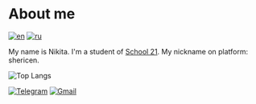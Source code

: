 # About me
[![en](https://img.shields.io/badge/lang-en-red.svg)](https://github.com/icestoney/icestoney/blob/main/README.md)
[![ru](https://img.shields.io/badge/lang-ru-green.svg)](https://github.com/icestoney/icestoney/blob/main/README.ru.md)

My name is Nikita.
I'm a student of [School 21](https://21-school.ru/). My nickname on platform: shericen.

![Top Langs](https://github-readme-stats.vercel.app/api/top-langs/?username=icestoney&layout=compact)

[![Telegram](https://img.shields.io/badge/Telegram-2CA5E0?logo=telegram&logoColor=white)](https://t.me/icestoney)
[![Gmail](https://img.shields.io/badge/Gmail-D14836?logo=gmail&logoColor=white)](mailto:icestonebeats@gmail.com)
